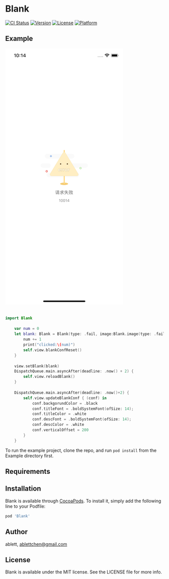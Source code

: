 # Blank

[![CI Status](https://img.shields.io/travis/ablett/Blank.svg?style=flat)](https://travis-ci.org/ablett/Blank)
[![Version](https://img.shields.io/cocoapods/v/Blank.svg?style=flat)](https://cocoapods.org/pods/Blank)
[![License](https://img.shields.io/cocoapods/l/Blank.svg?style=flat)](https://cocoapods.org/pods/Blank)
[![Platform](https://img.shields.io/cocoapods/p/Blank.svg?style=flat)](https://cocoapods.org/pods/Blank)

## Example


![](https://github.com/ablettchen/Blank/blob/master/Example/Screenshots/ss.png)


```swift

import Blank

    var num = 0
    let blank: Blank = Blank(type: .fail, image:Blank.image(type: .fail), title: "请求失败", desc: "10014") { tap in
        num += 1
        print("clicked:\(num)")
        self.view.blankConfReset()
    }
    
    view.setBlank(blank)
    DispatchQueue.main.asyncAfter(deadline: .now() + 2) {
        self.view.reloadBlank()
    }
    
    DispatchQueue.main.asyncAfter(deadline: .now()+2) {
        self.view.updateBlankConf { (conf) in
            conf.backgorundColor = .black
            conf.titleFont = .boldSystemFont(ofSize: 14);
            conf.titleColor = .white
            conf.descFont = .boldSystemFont(ofSize: 14);
            conf.descColor = .white
            conf.verticalOffset = 200
        }
    }


```


To run the example project, clone the repo, and run `pod install` from the Example directory first.

## Requirements

## Installation

Blank is available through [CocoaPods](https://cocoapods.org). To install
it, simply add the following line to your Podfile:

```ruby
pod 'Blank'
```

## Author

ablett, ablettchen@gmail.com

## License

Blank is available under the MIT license. See the LICENSE file for more info.
